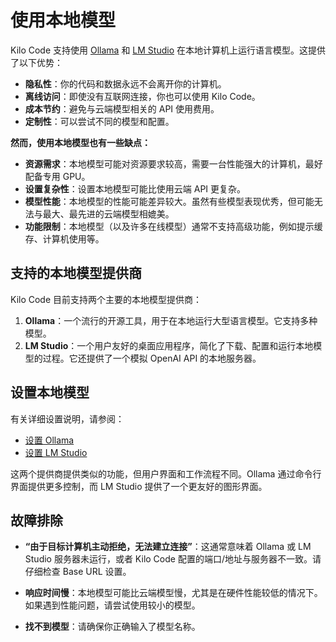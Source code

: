 # 使用本地模型

Kilo Code 支持使用 [Ollama](https://ollama.com/) 和 [LM Studio](https://lmstudio.ai/) 在本地计算机上运行语言模型。这提供了以下优势：

*   **隐私性**：你的代码和数据永远不会离开你的计算机。
*   **离线访问**：即使没有互联网连接，你也可以使用 Kilo Code。
*   **成本节约**：避免与云端模型相关的 API 使用费用。
*   **定制性**：可以尝试不同的模型和配置。

**然而，使用本地模型也有一些缺点：**

*   **资源需求**：本地模型可能对资源要求较高，需要一台性能强大的计算机，最好配备专用 GPU。
*   **设置复杂性**：设置本地模型可能比使用云端 API 更复杂。
*   **模型性能**：本地模型的性能可能差异较大。虽然有些模型表现优秀，但可能无法与最大、最先进的云端模型相媲美。
*   **功能限制**：本地模型（以及许多在线模型）通常不支持高级功能，例如提示缓存、计算机使用等。

## 支持的本地模型提供商

Kilo Code 目前支持两个主要的本地模型提供商：

1.  **Ollama**：一个流行的开源工具，用于在本地运行大型语言模型。它支持多种模型。
2.  **LM Studio**：一个用户友好的桌面应用程序，简化了下载、配置和运行本地模型的过程。它还提供了一个模拟 OpenAI API 的本地服务器。

## 设置本地模型

有关详细设置说明，请参阅：
* [设置 Ollama](/providers/ollama)
* [设置 LM Studio](/providers/lmstudio)

这两个提供商提供类似的功能，但用户界面和工作流程不同。Ollama 通过命令行界面提供更多控制，而 LM Studio 提供了一个更友好的图形界面。

## 故障排除

*   **“由于目标计算机主动拒绝，无法建立连接”**：这通常意味着 Ollama 或 LM Studio 服务器未运行，或者 Kilo Code 配置的端口/地址与服务器不一致。请仔细检查 Base URL 设置。

*   **响应时间慢**：本地模型可能比云端模型慢，尤其是在硬件性能较低的情况下。如果遇到性能问题，请尝试使用较小的模型。

*   **找不到模型**：请确保你正确输入了模型名称。
